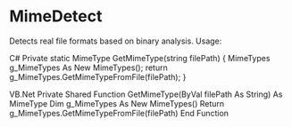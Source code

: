 # MimeDetect
Detects real file formats based on binary analysis. Usage:

C#
Private static MimeType GetMimeType(string filePath)
{
   MimeTypes g_MimeTypes As New MimeTypes();
   return g_MimeTypes.GetMimeTypeFromFile(filePath);
}

VB.Net
Private Shared Function GetMimeType(ByVal filePath As String) As MimeType
   Dim g_MimeTypes As New MimeTypes()
   Return g_MimeTypes.GetMimeTypeFromFile(filePath)
End Function
